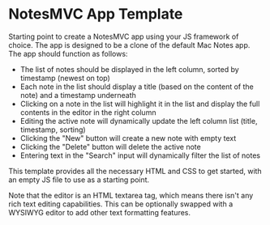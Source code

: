 # NotesMVC App Template

Starting point to create a NotesMVC app using your JS framework of choice. The app is designed to be a clone of the default Mac Notes app. The app should function as follows:

* The list of notes should be displayed in the left column, sorted by timestamp (newest on top)
* Each note in the list should display a title (based on the content of the note) and a timestamp underneath
* Clicking on a note in the list will highlight it in the list and display the full contents in the editor in the right column
* Editing the active note will dynamically update the left column list (title, timestamp, sorting)
* Clicking the "New" button will create a new note with empty text
* Clicking the "Delete" button will delete the active note
* Entering text in the "Search" input will dynamically filter the list of notes

This template provides all the necessary HTML and CSS to get started, with an empty JS file to use as a starting point.

Note that the editor is an HTML textarea tag, which means there isn't any rich text editing capabilities. This can be optionally swapped with a WYSIWYG editor to add other text formatting features.
